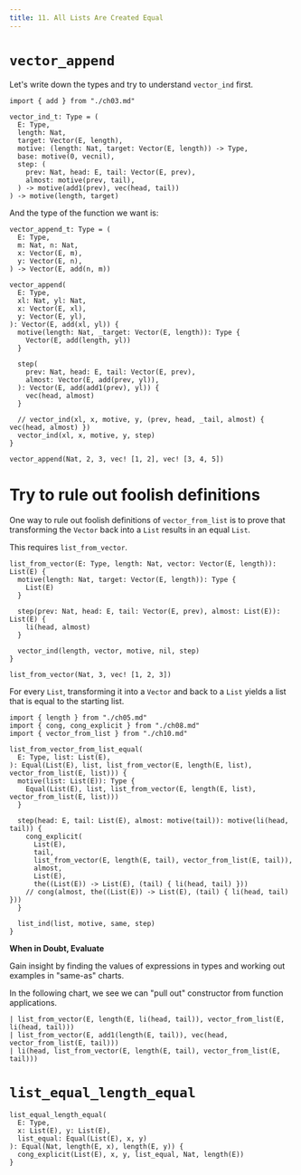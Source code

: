 ```yaml
---
title: 11. All Lists Are Created Equal
---
```


# `vector_append`

Let's write down the types and try to understand `vector_ind` first.

``` cicada
import { add } from "./ch03.md"

vector_ind_t: Type = (
  E: Type,
  length: Nat,
  target: Vector(E, length),
  motive: (length: Nat, target: Vector(E, length)) -> Type,
  base: motive(0, vecnil),
  step: (
    prev: Nat, head: E, tail: Vector(E, prev),
    almost: motive(prev, tail),
  ) -> motive(add1(prev), vec(head, tail))
) -> motive(length, target)
```

And the type of the function we want is:

``` cicada
vector_append_t: Type = (
  E: Type,
  m: Nat, n: Nat,
  x: Vector(E, m),
  y: Vector(E, n),
) -> Vector(E, add(n, m))
```

``` cicada
vector_append(
  E: Type,
  xl: Nat, yl: Nat,
  x: Vector(E, xl),
  y: Vector(E, yl),
): Vector(E, add(xl, yl)) {
  motive(length: Nat, _target: Vector(E, length)): Type {
    Vector(E, add(length, yl))
  }

  step(
    prev: Nat, head: E, tail: Vector(E, prev),
    almost: Vector(E, add(prev, yl)),
  ): Vector(E, add(add1(prev), yl)) {
    vec(head, almost)
  }

  // vector_ind(xl, x, motive, y, (prev, head, _tail, almost) { vec(head, almost) })
  vector_ind(xl, x, motive, y, step)
}

vector_append(Nat, 2, 3, vec! [1, 2], vec! [3, 4, 5])
```

# Try to rule out foolish definitions

One way to rule out foolish definitions of `vector_from_list`
is to prove that transforming the `Vector` back into a `List`
results in an equal `List`.

This requires `list_from_vector`.

``` cicada
list_from_vector(E: Type, length: Nat, vector: Vector(E, length)): List(E) {
  motive(length: Nat, target: Vector(E, length)): Type {
    List(E)
  }

  step(prev: Nat, head: E, tail: Vector(E, prev), almost: List(E)): List(E) {
    li(head, almost)
  }

  vector_ind(length, vector, motive, nil, step)
}

list_from_vector(Nat, 3, vec! [1, 2, 3])
```

For every `List`, transforming it into a `Vector` and back to a `List`
yields a list that is equal to the starting list.

``` cicada
import { length } from "./ch05.md"
import { cong, cong_explicit } from "./ch08.md"
import { vector_from_list } from "./ch10.md"

list_from_vector_from_list_equal(
  E: Type, list: List(E),
): Equal(List(E), list, list_from_vector(E, length(E, list), vector_from_list(E, list))) {
  motive(list: List(E)): Type {
    Equal(List(E), list, list_from_vector(E, length(E, list), vector_from_list(E, list)))
  }

  step(head: E, tail: List(E), almost: motive(tail)): motive(li(head, tail)) {
    cong_explicit(
      List(E),
      tail,
      list_from_vector(E, length(E, tail), vector_from_list(E, tail)),
      almost,
      List(E),
      the((List(E)) -> List(E), (tail) { li(head, tail) }))
    // cong(almost, the((List(E)) -> List(E), (tail) { li(head, tail) }))
  }

  list_ind(list, motive, same, step)
}
```

**When in Doubt, Evaluate**

Gain insight by finding the values of expressions in types
and working out examples in "same-as" charts.

In the following chart, we see we can "pull out" constructor from function applications.

``` cicada same-as-chart
| list_from_vector(E, length(E, li(head, tail)), vector_from_list(E, li(head, tail)))
| list_from_vector(E, add1(length(E, tail)), vec(head, vector_from_list(E, tail)))
| li(head, list_from_vector(E, length(E, tail), vector_from_list(E, tail)))
```

# `list_equal_length_equal`

``` cicada
list_equal_length_equal(
  E: Type,
  x: List(E), y: List(E),
  list_equal: Equal(List(E), x, y)
): Equal(Nat, length(E, x), length(E, y)) {
  cong_explicit(List(E), x, y, list_equal, Nat, length(E))
}
```
